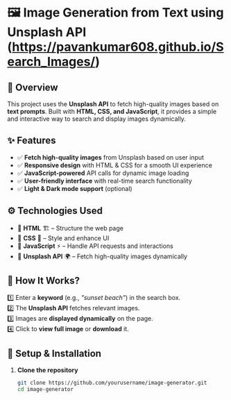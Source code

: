 # 🖼️ Image Generation from Text using Unsplash API (https://pavankumar608.github.io/Search_Images/)

## 📌 Overview  
This project uses the **Unsplash API** to fetch high-quality images based on **text prompts**. Built with **HTML, CSS, and JavaScript**, it provides a simple and interactive way to search and display images dynamically.  

## ✨ Features  
- ✅ **Fetch high-quality images** from Unsplash based on user input  
- ✅ **Responsive design** with HTML & CSS for a smooth UI experience  
- ✅ **JavaScript-powered** API calls for dynamic image loading  
- ✅ **User-friendly interface** with real-time search functionality  
- ✅ **Light & Dark mode support** (optional)  

## ⚙️ Technologies Used  
- 🔹 **HTML** 🏗️ – Structure the web page  
- 🔹 **CSS** 🎨 – Style and enhance UI  
- 🔹 **JavaScript** ⚡ – Handle API requests and interactions  
- 🔹 **Unsplash API** 🌍 – Fetch high-quality images dynamically  

## 📖 How It Works?  
1️⃣ Enter a **keyword** (e.g., *"sunset beach"*) in the search box.  
2️⃣ The **Unsplash API** fetches relevant images.  
3️⃣ Images are **displayed dynamically** on the page.  
4️⃣ Click to **view full image** or **download** it.  

## 🚀 Setup & Installation  
1. **Clone the repository**  
   ```bash
   git clone https://github.com/yourusername/image-generator.git
   cd image-generator
